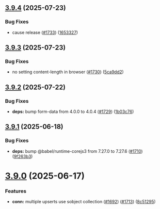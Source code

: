 ## [3.9.4](https://github.com/jsforce/jsforce/compare/3.9.3...3.9.4) (2025-07-23)


### Bug Fixes

* cause release ([#1733](https://github.com/jsforce/jsforce/issues/1733)) ([1653327](https://github.com/jsforce/jsforce/commit/16533272718be313e913208736436e346faa380a))



## [3.9.3](https://github.com/jsforce/jsforce/compare/3.9.2...3.9.3) (2025-07-23)


### Bug Fixes

* no setting content-length in browser ([#1730](https://github.com/jsforce/jsforce/issues/1730)) ([5ca9dd2](https://github.com/jsforce/jsforce/commit/5ca9dd2a936959da4336d901e6683c5b29e4f80a))



## [3.9.2](https://github.com/jsforce/jsforce/compare/3.9.1...3.9.2) (2025-07-22)


### Bug Fixes

* **deps:** bump form-data from 4.0.0 to 4.0.4 ([#1729](https://github.com/jsforce/jsforce/issues/1729)) ([1b03c76](https://github.com/jsforce/jsforce/commit/1b03c76b7a27f973428ab42da532a4574f9c11d1))



## [3.9.1](https://github.com/jsforce/jsforce/compare/3.9.0...3.9.1) (2025-06-18)


### Bug Fixes

* **deps:** bump @babel/runtime-corejs3 from 7.27.0 to 7.27.6 ([#1710](https://github.com/jsforce/jsforce/issues/1710)) ([9f263b3](https://github.com/jsforce/jsforce/commit/9f263b374a93cf1e941a96907c3ff1ec51a57f35))



# [3.9.0](https://github.com/jsforce/jsforce/compare/3.8.2...3.9.0) (2025-06-17)


### Features

* **conn:** multiple upserts use sobject collection  ([#1692](https://github.com/jsforce/jsforce/issues/1692)) ([#1713](https://github.com/jsforce/jsforce/issues/1713)) ([8c51295](https://github.com/jsforce/jsforce/commit/8c512956e9eeb64125f09521e1e56e5dbc60a119))



